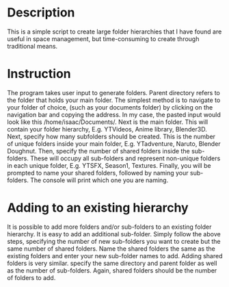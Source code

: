 # Description
This is a simple script to create large folder hierarchies that I have found are useful in space management, but time-consuming to create through traditional means.
# Instruction
The program takes user input to generate folders.
Parent directory refers to the folder that holds your main folder. The simplest method is to navigate to your folder of choice, (such as your documents folder) by clicking on the navigation bar and copying the address. In my case, the pasted input would look like this /home/isaac/Documents/.
Next is the main folder. This will contain your folder hierarchy, E.g. YTVideos, Anime library, Blender3D.
Next, specify how many subfolders should be created. This is the number of unique folders inside your main folder, E.g. YTadventure, Naruto, Blender Doughnut.
Then, specify the number of shared folders inside the sub-folders. These will occupy all sub-folders and represent non-unique folders in each unique folder, E.g. YTSFX, Season1, Textures.
Finally, you will be prompted to name your shared folders, followed by naming your sub-folders. The console will print which one you are naming.
# Adding to an existing hierarchy
It is possible to add more folders and/or sub-folders to an existing folder hierarchy. It is easy to add an additional sub-folder. Simply follow the above steps, specifying the number of new sub-folders you want to create but the same number of shared folders. Name the shared folders the same as the existing folders and enter your new sub-folder names to add.
Adding shared folders is very similar. specify the same directory and parent folder as well as the number of sub-folders. Again, shared folders should be the number of folders to add.
